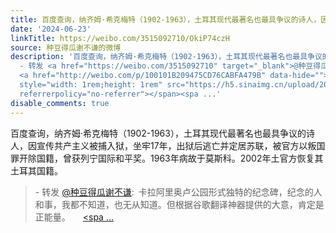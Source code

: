 ```yaml
---
title: 百度查询，纳齐姆·希克梅特（1902-1963），土耳其现代最著名也最具争议的诗人，因宣传共产主义被捕入狱，坐牢17年，出狱后逃亡并定居苏联，被官方以叛国罪开除...
date: '2024-06-23'
linkTitle: https://weibo.com/3515092710/OkiP74czH
source: 种豆得瓜谢不谦的微博
description: '百度查询，纳齐姆·希克梅特（1902-1963），土耳其现代最著名也最具争议的诗人，因宣传共产主义被捕入狱，坐牢17年，出狱后逃亡并定居苏联，被官方以叛国罪开除国籍，曾获列宁国际和平奖。1963年病故于莫斯科。2002年土官方恢复其土耳其国籍。<br><blockquote>
  - 转发 <a href="https://weibo.com/3515092710" target="_blank">@种豆得瓜谢不谦</a>: 卡拉阿里奥卢公园形式独特的纪念碑，纪念的人和事，我都不知道，也无从知道。但根据谷歌翻译神器提供的大意，肯定是正能量。
  <a href="http://weibo.com/p/100101B209475CD76CABFA479B" data-hide=""><span class="url-icon"><img
  style="width: 1rem;height: 1rem" src="https://h5.sinaimg.cn/upload/2015/09/25/3/timeline_card_small_location_default.png"
  referrerpolicy="no-referrer"></span><spa ...'
disable_comments: true
---
```

百度查询，纳齐姆·希克梅特（1902-1963），土耳其现代最著名也最具争议的诗人，因宣传共产主义被捕入狱，坐牢17年，出狱后逃亡并定居苏联，被官方以叛国罪开除国籍，曾获列宁国际和平奖。1963年病故于莫斯科。2002年土官方恢复其土耳其国籍。<br><blockquote> - 转发 <a href="https://weibo.com/3515092710" target="_blank">@种豆得瓜谢不谦</a>: 卡拉阿里奥卢公园形式独特的纪念碑，纪念的人和事，我都不知道，也无从知道。但根据谷歌翻译神器提供的大意，肯定是正能量。 <a href="http://weibo.com/p/100101B209475CD76CABFA479B" data-hide=""><span class="url-icon"><img style="width: 1rem;height: 1rem" src="https://h5.sinaimg.cn/upload/2015/09/25/3/timeline_card_small_location_default.png" referrerpolicy="no-referrer"></span><spa ...